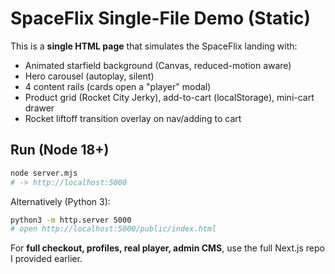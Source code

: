 # SpaceFlix Single-File Demo (Static)

This is a **single HTML page** that simulates the SpaceFlix landing with:
- Animated starfield background (Canvas, reduced-motion aware)
- Hero carousel (autoplay, silent)
- 4 content rails (cards open a "player" modal)
- Product grid (Rocket City Jerky), add-to-cart (localStorage), mini-cart drawer
- Rocket liftoff transition overlay on nav/adding to cart

## Run (Node 18+)

```bash
node server.mjs
# -> http://localhost:5000
```

Alternatively (Python 3):

```bash
python3 -m http.server 5000
# open http://localhost:5000/public/index.html
```

For **full checkout, profiles, real player, admin CMS**, use the full Next.js repo I provided earlier.